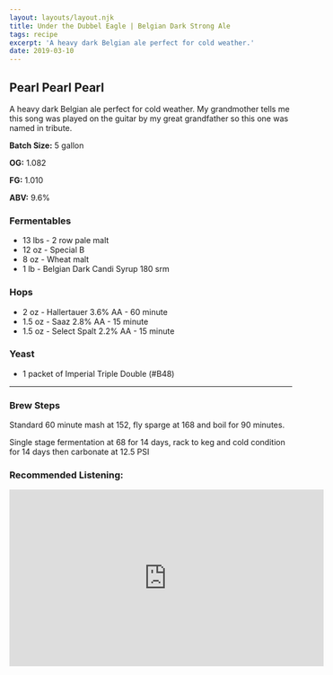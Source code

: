 ```yaml
---
layout: layouts/layout.njk
title: Under the Dubbel Eagle | Belgian Dark Strong Ale
tags: recipe
excerpt: 'A heavy dark Belgian ale perfect for cold weather.'
date: 2019-03-10
---
```


## Pearl Pearl Pearl
A heavy dark Belgian ale perfect for cold weather. 
My grandmother tells me this song was played on the guitar by my great grandfather so this one was named in tribute.

<section class='recipe'>

**Batch Size:** 5 gallon

**OG:** 1.082

**FG:** 1.010

**ABV:** 9.6%

### Fermentables
- 13 lbs - 2 row pale malt
- 12 oz - Special B 
- 8 oz - Wheat malt
- 1 lb - Belgian Dark Candi Syrup 180 srm
	
### Hops
- 2 oz - Hallertauer 3.6% AA - 60 minute
- 1.5 oz - Saaz 2.8% AA - 15 minute
- 1.5 oz - Select Spalt 2.2% AA - 15 minute

### Yeast
- 1 packet of Imperial Triple Double (#B48)

---
### Brew Steps

Standard 60 minute mash at 152, fly sparge at 168
and boil for 90 minutes.

Single stage fermentation at 68 for 14 days, 
rack to keg and cold condition for 14 days then carbonate at 12.5 PSI
	
</section>

### Recommended Listening:

<iframe width="560" height="315" src="https://www.youtube.com/embed/fq5C0HBRiOM" frameborder="0" allow="accelerometer; autoplay; encrypted-media; gyroscope; picture-in-picture" allowfullscreen></iframe>